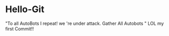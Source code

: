 # Hello-Git
"To all AutoBots
I repeat! we 're under attack.
Gather All Autobots "
LOL my first Commit!!
